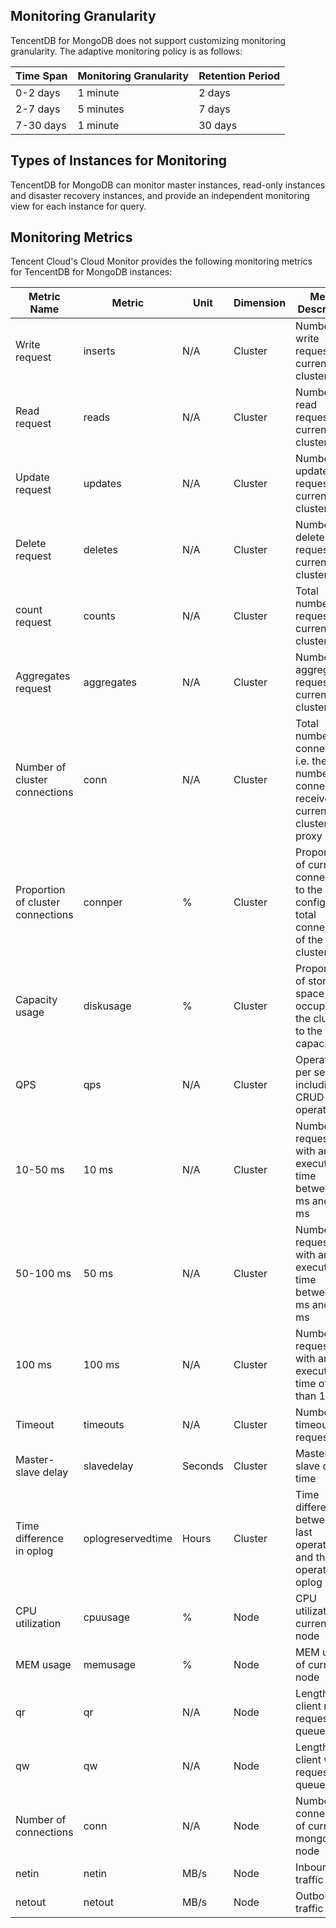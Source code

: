 ## Monitoring Granularity
TencentDB for MongoDB does not support customizing monitoring granularity. The adaptive monitoring policy is as follows:

| Time Span | Monitoring Granularity | Retention Period |
| -------- | -------- | -------- |
| 0-2 days | 1 minute | 2 days |
| 2-7 days | 5 minutes | 7 days |
| 7-30 days | 1 minute | 30 days |

## Types of Instances for Monitoring

TencentDB for MongoDB can monitor master instances, read-only instances and disaster recovery instances, and provide an independent monitoring view for each instance for query.

## Monitoring Metrics

Tencent Cloud's Cloud Monitor provides the following monitoring metrics for TencentDB for MongoDB instances:

| Metric Name | Metric | Unit | Dimension | Metric Description |
| ---------------- | ----------------- | ----- | ---- | ------------------------------------------ |
| Write request | inserts | N/A | Cluster | Number of write requests for current cluster |
| Read request | reads | N/A | Cluster | Number of read requests for current cluster |
| Update request | updates | N/A | Cluster | Number of update requests for current cluster |
| Delete request | deletes | N/A | Cluster | Number of delete requests for current cluster |
| count request | counts | N/A | Cluster | Total number of requests for current cluster |
| Aggregates request | aggregates | N/A | Cluster | Number of aggregation requests for current cluster |
| Number of cluster connections | conn | N/A | Cluster | Total number of connections, i.e. the total number of connections received by current cluster proxy |
| Proportion of cluster connections | connper | % | Cluster | Proportion of current connections to the configured total connections of the cluster |
| Capacity usage | diskusage | % | Cluster | Proportion of storage space occupied of the cluster to the total capacity |
| QPS | qps | N/A | Cluster | Operations per second, including CRUD operations |
| 10-50 ms | 10 ms | N/A | Cluster | Number of requests with an execution time between 10 ms and 50 ms |
| 50-100 ms | 50 ms | N/A | Cluster | Number of requests with an execution time between 50 ms and 100 ms |
| 100 ms | 100 ms | N/A | Cluster | Number of requests with an execution time of more than 100 ms |
| Timeout | timeouts | N/A | Cluster | Number of timeout requests |
| Master-slave delay | slavedelay | Seconds | Cluster | Master-slave delay time |
| Time difference in oplog | oplogreservedtime | Hours | Cluster | Time difference between the last operation and the first operation in oplog |
| CPU utilization | cpuusage | % | Node | CPU utilization of current node |
| MEM usage | memusage | % | Node | MEM usage of current node |
| qr | qr | N/A | Node | Length of client read request queue |
| qw | qw | N/A | Node | Length of client write request queue |
| Number of connections | conn | N/A | Node | Number of connections of current mongod node |
| netin | netin | MB/s | Node | Inbound traffic |
| netout | netout | MB/s | Node | Outbound traffic |

